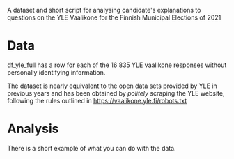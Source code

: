 A dataset and short script for analysing candidate's explanations to questions on the YLE Vaalikone for the Finnish Municipal Elections of 2021

# Data
df_yle_full has a row for each of the 16 835 YLE vaalikone responses without personally identifying information. 

The dataset is nearly equivalent to the open data sets provided by YLE in previous years and has been obtained by *politely* scraping the YLE website, following the rules outlined in https://vaalikone.yle.fi/robots.txt

# Analysis
There is a short example of what you can do with the data. 


